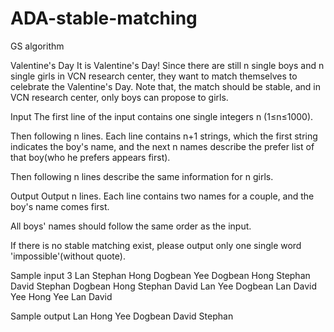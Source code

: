 # ADA-stable-matching
GS algorithm

Valentine's Day
It is Valentine's Day! Since there are still n single boys and n single girls in VCN research center, they want to match themselves to celebrate the Valentine's Day. Note that, the match should be stable, and in VCN research center, only boys can propose to girls.

Input
The first line of the input contains one single integers n (1≤n≤1000).

Then following n lines. Each line contains n+1 strings, which the first string indicates the boy's name, and the next n names describe the prefer list of that boy(who he prefers appears first).

Then following n lines describe the same information for n girls.

Output
Output n lines. Each line contains two names for a couple, and the boy's name comes first.

All boys' names should follow the same order as the input.

If there is no stable matching exist, please output only one single word 'impossible'(without quote).

Sample input
3
Lan Stephan Hong Dogbean
Yee Dogbean Hong Stephan
David Stephan Dogbean Hong
Stephan David Lan Yee
Dogbean Lan David Yee
Hong Yee Lan David

Sample output
Lan Hong
Yee Dogbean
David Stephan
